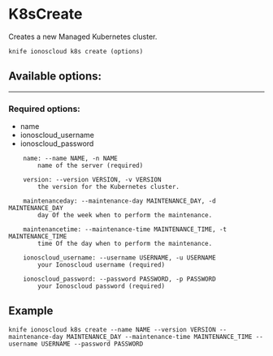 # K8sCreate

Creates a new Managed Kubernetes cluster.

    knife ionoscloud k8s create (options)


## Available options:
---

### Required options:
* name
* ionoscloud_username
* ionoscloud_password

```
    name: --name NAME, -n NAME
        name of the server (required)

    version: --version VERSION, -v VERSION
        the version for the Kubernetes cluster.

    maintenanceday: --maintenance-day MAINTENANCE_DAY, -d MAINTENANCE_DAY
        day Of the week when to perform the maintenance.

    maintenancetime: --maintenance-time MAINTENANCE_TIME, -t MAINTENANCE_TIME
        time Of the day when to perform the maintenance.

    ionoscloud_username: --username USERNAME, -u USERNAME
        your Ionoscloud username (required)

    ionoscloud_password: --password PASSWORD, -p PASSWORD
        your Ionoscloud password (required)

```

## Example

    knife ionoscloud k8s create --name NAME --version VERSION --maintenance-day MAINTENANCE_DAY --maintenance-time MAINTENANCE_TIME --username USERNAME --password PASSWORD
